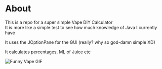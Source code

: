 # About  
This is a repo for a super simple Vape DIY Calculator  
It is more like a simple test to see how much knowledge of Java I currently have  

It uses the JOptionPane for the GUI (really? why so god-damn simple XD)  

It calculates percentages, ML of Juice etc  

![Funny Vape GIF](https://www.google.com/url?sa=i&url=https%3A%2F%2Fgiphy.com%2Fexplore%2Fsmoking-vape&psig=AOvVaw36eFF2ED2XyZWe2qe0fiHQ&ust=1733866208151000&source=images&cd=vfe&opi=89978449&ved=0CBAQjRxqFwoTCMju0I_Rm4oDFQAAAAAdAAAAABAS)
